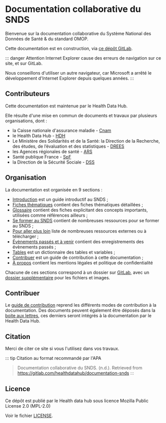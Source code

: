 # Documentation collaborative du SNDS
<!-- SPDX-License-Identifier: MPL-2.0 -->

Bienvenue sur la documentation collaborative du Système National des Données de Santé & du standard OMOP.

Cette documentation est en construction, via [ce dépôt GitLab](https://gitlab.com/healthdatahub/documentation-snds).

::: danger Attention
Internet Explorer cause des erreurs de navigation sur ce site, et sur GitLab. 

Nous conseillons d'utiliser un autre navigateur, car Microsoft a arrêté le développement d'Internet Explorer depuis quelques années.
:::

## Contributeurs 

Cette documentation est maintenue par le Health Data Hub.

Elle résulte d'une mise en commun de documents et travaux par plusieurs organisations, dont :
- la Caisse nationale d'assurance maladie - [Cnam](https://www.ameli.fr/)
- le Health Data Hub - [HDH](https://www.health-data-hub.fr)
- Le Ministère des Solidarités et de la Santé: la Direction de la Recherche, des études, de l’évaluation et des statistiques - 
[DREES](https://drees.solidarites-sante.gouv.fr/etudes-et-statistiques/la-drees/) 
- les Agences régionales de santé - [ARS](https://www.ars.sante.fr/)
- Santé publique France - [SpF](https://www.santepubliquefrance.fr/)
- la Direction de la Sécurité Sociale - [DSS](https://solidarites-sante.gouv.fr/ministere/organisation/organisation-des-directions-et-services/article/organisation-de-la-direction-de-la-securite-sociale-dss)

## Organisation

La documentation est organisée en 9 sections :
- [Introduction](introduction/README.md) est un guide introductif au SNDS ;
- [Fiches thématiques](fiches/README.md) contient des fiches thématiques détaillées ;
- [Glossaire](glossaire/README.md) contient des fiches explicitant des concepts importants, utilisées comme références ailleurs ;
- [Se former au SNDS](formation_snds/README.md) contient de nombreuses ressources pour se former au SNDS ;
- [Pour aller plus loin](aller_plus_loin/README.md) liste de nombreuses ressources externes ou à télécharger ;
- [Évènements passés et à venir](evenements/README.md) contient des enregistrements des évènements passés ;
- [Tables](tables/README.md) est un dictionnaire des tables et variables ;
- [Contribuer](contribuer/README.md) est un guide de contribution à cette documentation ;
- [À propos](A_propos/README.md) contient les mentions légales et politique de confidentialité

Chacune de ces sections correspond à un dossier sur [GitLab](https://gitlab.com/healthdatahub/documentation-snds), avec un [dossier supplémentaire](https://gitlab.com/healthdatahub/documentation-snds/-/tree/master/files) pour les fichiers et images.

## Contribuer
Le [guide de contribution](contribuer/README.md) reprend les différents modes de contribution à la documentation. Des documents peuvent également être déposés dans la [boite aux lettres](https://gitlab.com/healthdatahub/documentation-snds/-/tree/master/Boite_aux_lettres), ces derniers seront intégrés à la documentation par le Health Data Hub.

## Citation

Merci de citer ce site si vous l'utilisez dans vos travaux.

::: tip Citation au format recommandé par l'APA
> Documentation collaborative du SNDS. (n.d.). Retrieved from https://gitlab.com/healthdatahub/documentation-snds 
:::

## Licence

Ce dépôt est publié par le Health data hub sous 
licence Mozilla Public License 2.0 (MPL-2.0)

Voir le fichier [LICENSE](https://gitlab.com/healthdatahub/documentation-snds/blob/master/LICENSE).
